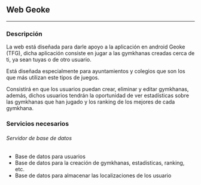 ## Web Geoke

***

### Descripción

La web está diseñada para darle apoyo a la aplicación en android Geoke (TFG), dicha aplicación consiste en jugar a las gymkhanas creadas cerca de ti, ya sean tuyas o de otro usuario.

Está diseñada especialmente para ayuntamientos y colegios que son los que más utilizan este tipos de juegos.

Consistirá en que los usuarios puedan crear, eliminar y editar gymkhanas, además, dichos usuarios tendrán la oportunidad de ver estadísticas sobre las gymkhanas que han jugado y los ranking de los mejores de cada gymkhana.


### Servicios necesarios

###### Servidor de base de datos

- Base de datos para usuarios
- Base de datos para la creación de gymkhanas, estadisticas, ranking, etc.
- Base de datos para almacenar las localizaciones de los usuario
